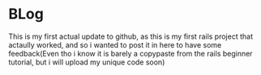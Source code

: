 # BLog
This is my first actual update to github, as this is my first rails project that actaully worked, and so i wanted to post it in here to have some feedback(Even tho i know it is barely a copypaste from the rails beginner tutorial, but i will upload my unique code soon)
